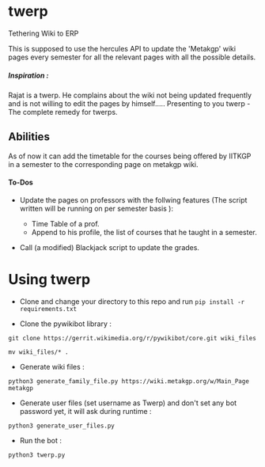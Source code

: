 # twerp
Tethering Wiki to ERP

This is supposed to use the hercules API to update the 'Metakgp' wiki pages every semester for all the relevant pages with all the possible details.

##### Inspiration :
Rajat is a twerp. He complains about the wiki not being updated frequently and is not willing to edit the pages by himself..... Presenting to you twerp - The complete remedy for twerps.

## Abilities
As of now it can add the timetable for the courses being offered by IITKGP in a semester to the corresponding page on metakgp wiki.

#### To-Dos
* Update the pages on professors with the follwing features (The script written will be running on per semester basis ):
    - Time Table of a prof.
    - Append to his profile, the list of courses that he taught in a semester.

* Call (a modified) Blackjack script to update the grades.

# Using twerp

* Clone and change your directory to this repo and run `pip install -r requirements.txt`

* Clone the pywikibot library :

`git clone https://gerrit.wikimedia.org/r/pywikibot/core.git wiki_files`

`mv wiki_files/* .`

* Generate wiki files :

`python3 generate_family_file.py https://wiki.metakgp.org/w/Main_Page metakgp`

* Generate user files (set username as Twerp) and don't set any bot password yet, it will ask during runtime :

`python3 generate_user_files.py`

* Run the bot :

`python3 twerp.py`
